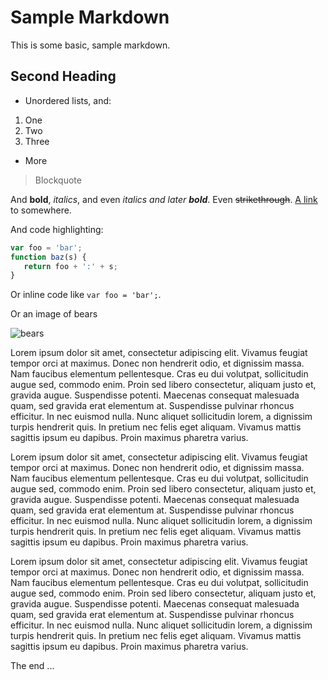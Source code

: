 # Sample Markdown

This is some basic, sample markdown.

## Second Heading

 * Unordered lists, and:
  1. One
  1. Two
  1. Three
 * More

> Blockquote

And **bold**, *italics*, and even *italics and later **bold***. Even ~~strikethrough~~. [A link](https://markdowntohtml.com) to somewhere.

And code highlighting:

```js
var foo = 'bar';
function baz(s) {
   return foo + ':' + s;
}
```

Or inline code like `var foo = 'bar';`.

Or an image of bears

![bears](http://placebear.com/200/200)

Lorem ipsum dolor sit amet, consectetur adipiscing elit. Vivamus feugiat tempor orci at maximus. Donec non hendrerit odio, et dignissim massa. Nam faucibus elementum pellentesque. Cras eu dui volutpat, sollicitudin augue sed, commodo enim. Proin sed libero consectetur, aliquam justo et, gravida augue. Suspendisse potenti. Maecenas consequat malesuada quam, sed gravida erat elementum at. Suspendisse pulvinar rhoncus efficitur. In nec euismod nulla. Nunc aliquet sollicitudin lorem, a dignissim turpis hendrerit quis. In pretium nec felis eget aliquam. Vivamus mattis sagittis ipsum eu dapibus. Proin maximus pharetra varius. 

Lorem ipsum dolor sit amet, consectetur adipiscing elit. Vivamus feugiat tempor orci at maximus. Donec non hendrerit odio, et dignissim massa. Nam faucibus elementum pellentesque. Cras eu dui volutpat, sollicitudin augue sed, commodo enim. Proin sed libero consectetur, aliquam justo et, gravida augue. Suspendisse potenti. Maecenas consequat malesuada quam, sed gravida erat elementum at. Suspendisse pulvinar rhoncus efficitur. In nec euismod nulla. Nunc aliquet sollicitudin lorem, a dignissim turpis hendrerit quis. In pretium nec felis eget aliquam. Vivamus mattis sagittis ipsum eu dapibus. Proin maximus pharetra varius. 

Lorem ipsum dolor sit amet, consectetur adipiscing elit. Vivamus feugiat tempor orci at maximus. Donec non hendrerit odio, et dignissim massa. Nam faucibus elementum pellentesque. Cras eu dui volutpat, sollicitudin augue sed, commodo enim. Proin sed libero consectetur, aliquam justo et, gravida augue. Suspendisse potenti. Maecenas consequat malesuada quam, sed gravida erat elementum at. Suspendisse pulvinar rhoncus efficitur. In nec euismod nulla. Nunc aliquet sollicitudin lorem, a dignissim turpis hendrerit quis. In pretium nec felis eget aliquam. Vivamus mattis sagittis ipsum eu dapibus. Proin maximus pharetra varius. 

The end ...
